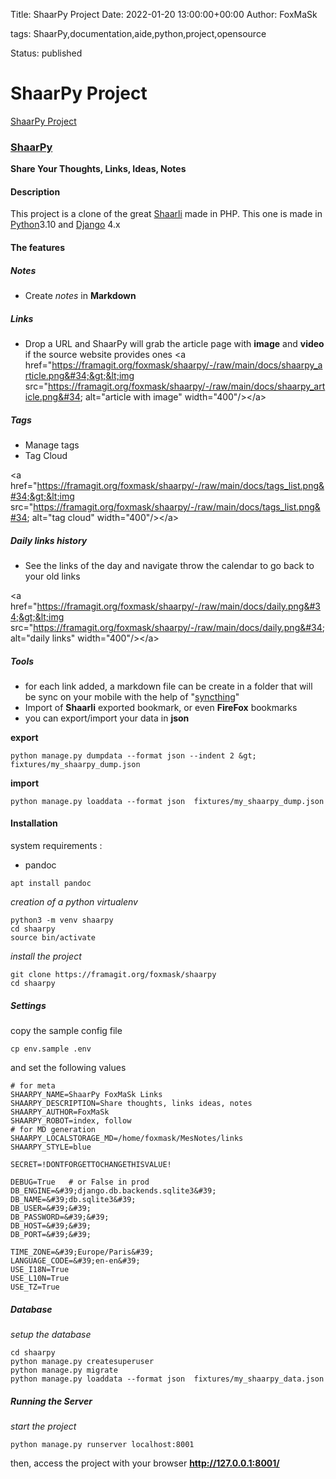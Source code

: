 Title: ShaarPy Project
Date: 2022-01-20 13:00:00+00:00
Author: FoxMaSk 

tags: ShaarPy,documentation,aide,python,project,opensource

Status: published





# ShaarPy Project

[ShaarPy Project](None)

### [ShaarPy](https://framagit.org/foxmask/shaarpy)

**Share Your Thoughts, Links, Ideas, Notes**

#### Description

This project is a clone of the great [Shaarli](https://sebsauvage.net/wiki/doku.php?id=php:shaarli) made in PHP.
This one is made in [Python](https://www.python.org)3.10 and [Django](https://www.djangoproject.com/) 4.x


#### The features 

##### Notes
- Create *notes* in **Markdown**

##### Links
- Drop a URL and ShaarPy will grab the article page with **image** and **video** if the source website provides ones
&lt;a href=&#34;https://framagit.org/foxmask/shaarpy/-/raw/main/docs/shaarpy_article.png&#34;&gt;&lt;img src=&#34;https://framagit.org/foxmask/shaarpy/-/raw/main/docs/shaarpy_article.png&#34; alt=&#34;article with image&#34; width=&#34;400&#34;/&gt;&lt;/a&gt;

##### Tags
-  Manage tags 
- Tag Cloud

&lt;a href=&#34;https://framagit.org/foxmask/shaarpy/-/raw/main/docs/tags_list.png&#34;&gt;&lt;img src=&#34;https://framagit.org/foxmask/shaarpy/-/raw/main/docs/tags_list.png&#34; alt=&#34;tag cloud&#34; width=&#34;400&#34;/&gt;&lt;/a&gt;

##### Daily links history
- See the links of the day and navigate throw the calendar to go back to your old links

&lt;a href=&#34;https://framagit.org/foxmask/shaarpy/-/raw/main/docs/daily.png&#34;&gt;&lt;img src=&#34;https://framagit.org/foxmask/shaarpy/-/raw/main/docs/daily.png&#34; alt=&#34;daily links&#34; width=&#34;400&#34;/&gt;&lt;/a&gt;

##### Tools
- for each link added, a markdown file can be create in a folder that will be sync on your mobile with the help of &#34;[syncthing](https://syncthing.net/)&#34;
- Import of  **Shaarli** exported bookmark, or even **FireFox** bookmarks
- you can export/import your data in **json** 

**export**
```
python manage.py dumpdata --format json --indent 2 &gt; fixtures/my_shaarpy_dump.json
```

**import**
```
python manage.py loaddata --format json  fixtures/my_shaarpy_dump.json
```

#### Installation

system requirements :

* pandoc

```
apt install pandoc
```

*creation of a python virtualenv*

```
python3 -m venv shaarpy
cd shaarpy
source bin/activate
```


*install the project*

```
git clone https://framagit.org/foxmask/shaarpy
cd shaarpy
```

##### Settings

copy the sample config file

```
cp env.sample .env
```

and set the following values

```
# for meta
SHAARPY_NAME=ShaarPy FoxMaSk Links
SHAARPY_DESCRIPTION=Share thoughts, links ideas, notes
SHAARPY_AUTHOR=FoxMaSk
SHAARPY_ROBOT=index, follow
# for MD generation
SHAARPY_LOCALSTORAGE_MD=/home/foxmask/MesNotes/links
SHAARPY_STYLE=blue

SECRET=!DONTFORGETTOCHANGETHISVALUE!

DEBUG=True   # or False in prod
DB_ENGINE=&#39;django.db.backends.sqlite3&#39;
DB_NAME=&#39;db.sqlite3&#39;
DB_USER=&#39;&#39;
DB_PASSWORD=&#39;&#39;
DB_HOST=&#39;&#39;
DB_PORT=&#39;&#39;

TIME_ZONE=&#39;Europe/Paris&#39;
LANGUAGE_CODE=&#39;en-en&#39;
USE_I18N=True
USE_L10N=True
USE_TZ=True
```

#####  Database

*setup the database*

```
cd shaarpy
python manage.py createsuperuser
python manage.py migrate
python manage.py loaddata --format json  fixtures/my_shaarpy_data.json
```

#####  Running the Server

*start the project*

```
python manage.py runserver localhost:8001
```

then, access the project with your browser **http://127.0.0.1:8001/**